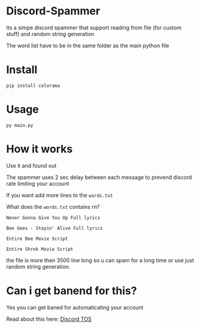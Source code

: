 [Discord TOS]: https://support.discord.com/hc/en-us/articles/115002192352-Automated-user-accounts-self-bots-
# Discord-Spammer

Its a simpe discord spammer that support reading from file (for custom stuff) and random string generation

The word list have to be in the same folder as the main python file

# Install

`pip install colorama `

# Usage

`py main.py`

# How it works

Use it and found out 

The spammer uses 2 sec delay between each message to prevend discord rate limiting your account 

If you want add more lines to the `words.txt` 

What does the `words.txt` contains rn?

`Never Gonna Give You Up Full lyrics` 

`Bee Gees - Stayin' Alive Full lyrics`

`Entire Bee Movie Script`

`Entire Shrek Movie Script`

the file is more then 3500 line long so u can spam for a long time or use just random string generation.

# Can i get banend for this?

Yes you can get baned for automaticating your account

Read about this here: [Discord TOS]
